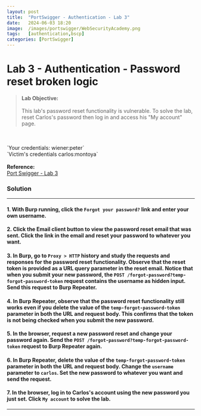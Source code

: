 ```yaml
---
layout: post
title:  "PortSwigger - Authentication - Lab 3"
date:   2024-06-03 18:20
image:  /images/portswigger/WebSecurityAcademy.png
tags:   [authentication,bscp]
categories: [PortSwigger]
---
```


# Lab 3 - Authentication - Password reset broken logic
><b>Lab Objective:</b>
<br/><br/>
This lab's password reset functionality is vulnerable. To solve the lab, reset Carlos's password then log in and access his "My account" page.
<br/>
<br/>
`Your credentials: wiener:peter`<br/>
`Victim's credentials carlos:montoya`
<br/>
<br/>
<b>Reference:</b>
<br/>
<a href="https://portswigger.net/web-security/authentication/other-mechanisms/lab-password-reset-broken-logic">Port Swigger - Lab 3</a>
<br/>

### Solution
<hr/>

#### 1. With Burp running, click the `Forgot your password?` link and enter your own username.

#### 2. Click the Email client button to view the password reset email that was sent. Click the link in the email and reset your password to whatever you want.

#### 3. In Burp, go to `Proxy > HTTP` history and study the requests and responses for the password reset functionality. Observe that the reset token is provided as a URL query parameter in the reset email. Notice that when you submit your new password, the `POST /forgot-password?temp-forgot-password-token` request contains the username as hidden input. Send this request to Burp Repeater.

#### 4. In Burp Repeater, observe that the password reset functionality still works even if you delete the value of the `temp-forgot-password-token` parameter in both the URL and request body. This confirms that the token is not being checked when you submit the new password.

#### 5. In the browser, request a new password reset and change your password again. Send the `POST /forgot-password?temp-forgot-password-token` request to Burp Repeater again.

#### 6. In Burp Repeater, delete the value of the `temp-forgot-password-token` parameter in both the URL and request body. Change the `username` parameter to `carlos`. Set the new password to whatever you want and send the request.

#### 7. In the browser, log in to Carlos's account using the new password you just set. Click `My account` to solve the lab.

<hr/>
